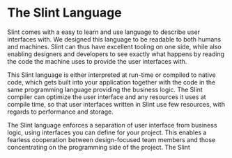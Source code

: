 # The Slint Language

Slint comes with a easy to learn and use language to describe user interfaces
with. We designed this language to be readable to both humans and machines.
Slint can thus have excellent tooling on one side, while also enabling
designers and developers to see exactly what happens by reading the code
the machine uses to provide the user interfaces with.

This Slint language is either interpreted at run-time or compiled to native
code, which gets built into your application together with the code in the same
programming language providing the business logic. The Slint compiler can
optimize the user interface and any resources it uses at compile time, so
that user interfaces written in Slint use few resources, with regards to
performance and storage.

The Slint language enforces a separation of user interface from business logic,
using interfaces you can define for your project. This enables a fearless
cooperation between design-focused team members and those concentrating on the programming
side of the project. The Slint
